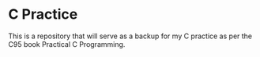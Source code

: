 # C Practice

This is a repository that will serve as a backup for my C practice as per the
C95 book Practical C Programming.
